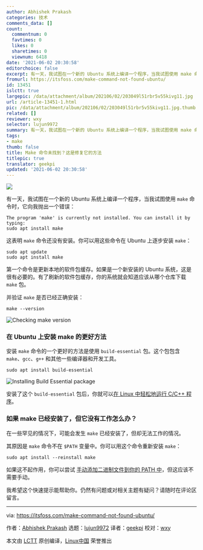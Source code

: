 ```yaml
---
author: Abhishek Prakash
categories: 技术
comments_data: []
count:
  commentnum: 0
  favtimes: 0
  likes: 0
  sharetimes: 0
  viewnum: 6418
date: '2021-06-02 20:30:58'
editorchoice: false
excerpt: 有一天，我试图在一个新的 Ubuntu 系统上编译一个程序，当我试图使用 make 命令时，它向我抛出一个错误
fromurl: https://itsfoss.com/make-command-not-found-ubuntu/
id: 13451
islctt: true
largepic: /data/attachment/album/202106/02/203049l51rbr5v55kivg11.jpg
url: /article-13451-1.html
pic: /data/attachment/album/202106/02/203049l51rbr5v55kivg11.jpg.thumb.jpg
related: []
reviewer: wxy
selector: lujun9972
summary: 有一天，我试图在一个新的 Ubuntu 系统上编译一个程序，当我试图使用 make 命令时，它向我抛出一个错误
tags:
- make
thumb: false
title: Make 命令未找到？这是修复它的方法
titlepic: true
translator: geekpi
updated: '2021-06-02 20:30:58'
---
```


![](/data/attachment/album/202106/02/203049l51rbr5v55kivg11.jpg)


有一天，我试图在一个新的 Ubuntu 系统上编译一个程序，当我试图使用 `make` 命令时，它向我抛出一个错误：



```
The program 'make' is currently not installed. You can install it by typing:
sudo apt install make

```

这表明 `make` 命令还没有安装。你可以用这些命令在 Ubuntu 上逐步安装 `make`：



```
sudo apt update
sudo apt install make

```

第一个命令是更新本地的软件包缓存。如果是一个新安装的 Ubuntu 系统，这是很有必要的。有了刷新的软件包缓存，你的系统就会知道应该从哪个仓库下载 `make` 包。


并验证 `make` 是否已经正确安装：



```
make --version

```

![Checking make version](/data/attachment/album/202106/02/203058qmrwood959kzfkoa.png)


### 在 Ubuntu 上安装 make 的更好方法


安装 `make` 命令的一个更好的方法是使用 `build-essential` 包。这个包包含 `make`、`gcc`、`g++` 和其他一些编译器和开发工具。



```
sudo apt install build-essential

```

![Installing Build Essential package](/data/attachment/album/202106/02/203059w87mc6vm686nmf6w.png)


安装了这个 `build-essential` 包后，你就可以[在 Linux 中轻松地运行 C/C++ 程序](https://itsfoss.com/c-plus-plus-ubuntu/)。


### 如果 make 已经安装了，但它没有工作怎么办？


在一些罕见的情况下，可能会发生 `make` 已经安装了，但却无法工作的情况。


其原因是 `make` 命令不在 `$PATH` 变量中。你可以用这个命令重新安装 `make`：



```
sudo apt install --reinstall make

```

如果这不起作用，你可以尝试 [手动添加二进制文件到你的 PATH 中](https://itsfoss.com/add-directory-to-path-linux/)，但这应该不需要手动。


我希望这个快速提示能帮助你。仍然有问题或对相关主题有疑问？请随时在评论区留言。




---


via: <https://itsfoss.com/make-command-not-found-ubuntu/>


作者：[Abhishek Prakash](https://itsfoss.com/author/abhishek/) 选题：[lujun9972](https://github.com/lujun9972) 译者：[geekpi](https://github.com/geekpi) 校对：[wxy](https://github.com/wxy)


本文由 [LCTT](https://github.com/LCTT/TranslateProject) 原创编译，[Linux中国](https://linux.cn/) 荣誉推出